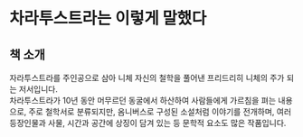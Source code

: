# 차라투스트라는 이렇게 말했다

## 책 소개
자라투스트라를 주인공으로 삼아 니체 자신의 철학을 풀어낸 프리드리히 니체의 주가 되는 저서입니다.  
차라투스트라가 10년 동안 머무르던 동굴에서 하산하여 사람들에게 가르침을 펴는 내용으로, 주로 철학서로 분류되지만, 옴니버스로 구성된 소설처럼 이야기를 전개하며, 여러 등장인물과 사물, 시간과 공간에 상징이 담겨 있는 등 문학적 요소도 많은 작품입니다.
